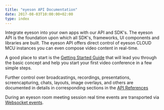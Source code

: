 ```yaml
---
title: "eyeson API Documentation"
date: 2017-08-03T10:00:00+02:00
type: index
---
```


Integrate eyeson into your own apps with our API and SDK's.  The eyeson API is
the foundation upon which all SDK's, frameworks, UI components and libraries
are built. The eyeson API offers direct control of eyeson CLOUD MCU instances
you can even compose video content in real-time.

A good place to start is the [Getting Started Guide](getting-started/) that
will lead you through the basic concept and help you start your first video
conference in a few simple steps.

Further control over broadcastings, recordings, presentations, screencapturing,
chats, layouts, image overlays, and others are documented in details in corresponding sections in the [API References](api-reference/)

During an eyeson room meeting session real time events are transported via
[Websocket events](websocket-events/).
